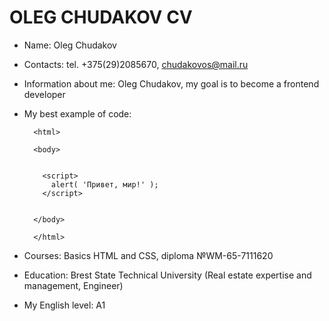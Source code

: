 # OLEG CHUDAKOV CV #  
* Name: Oleg Chudakov  
* Contacts: tel. +375(29)2085670, chudakovos@mail.ru
* Information about me: Oleg Chudakov, my goal is to become a frontend developer
* My best example of code:        
        
        <html>

        <body>


          <script>
            alert( 'Привет, мир!' );
          </script>


        </body>

        </html>

* Courses: Basics HTML and CSS, diploma №WM-65-7111620
* Education: Brest State Technical University (Real estate expertise and management, Engineer)
* My English level: A1